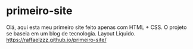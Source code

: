 # primeiro-site
Olá, aqui esta meu primeiro site feito apenas com HTML  + CSS.  O projeto se baseia em um blog de tecnologia.
Layout Líquido.
https://raffaelzzz.github.io/primeiro-site/
